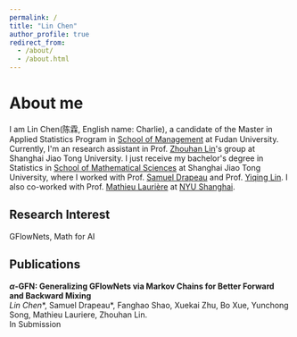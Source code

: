 ```yaml
---
permalink: /
title: "Lin Chen"
author_profile: true
redirect_from: 
  - /about/
  - /about.html
---
```


<script>
MathJax = {
  tex: {
    inlineMath: [['$', '$'], ['\\(', '\\)']]
  }
};
</script>
<script src="https://cdn.jsdelivr.net/npm/mathjax@3/es5/tex-chtml.js" async></script>


About me
=====

I am Lin Chen(陈霖, English name: Charlie), a candidate of the Master in Applied Statistics Program in [School of Management](https://www.fdsm.fudan.edu.cn/en/) at Fudan University. Currently, I'm an research assistant in Prof. [Zhouhan Lin](https://hantek.github.io/)'s group at Shanghai Jiao Tong University. I just receive my bachelor's degree in Statistics in [School of Mathematical Sciences](https://www.math.sjtu.edu.cn/Default/index) at Shanghai Jiao Tong University, where I worked with Prof. [Samuel Drapeau](https://www.samuel-drapeau.info/) and Prof. [Yiqing Lin](https://www.math.sjtu.edu.cn/Default/teachershow/tags/MDAwMDAwMDAwMLKIdpc). I also co-worked with Prof. [Mathieu Laurière](https://mlauriere.github.io/) at [NYU Shanghai](https://shanghai.nyu.edu/). 



## Research Interest


GFlowNets, Math for AI

## Publications


**$\alpha$-GFN: Generalizing GFlowNets via Markov Chains for Better Forward and Backward Mixing**  
*Lin Chen*\*, Samuel Drapeau\*, Fanghao Shao, Xuekai Zhu, Bo Xue, Yunchong Song, Mathieu Lauriere, Zhouhan Lin.  
In Submission




